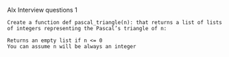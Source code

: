 Alx Interview questions
1
```
Create a function def pascal_triangle(n): that returns a list of lists of integers representing the Pascal’s triangle of n:

Returns an empty list if n <= 0
You can assume n will be always an integer
```


